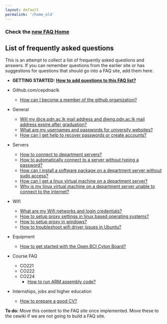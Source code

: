 ```yaml
---
layout: default
permalink: '/home_old'
---
```

### Check the [new FAQ Home](/)
## List of frequently asked questions

This is an attempt to collect a list of frequently asked questions and answers. If you can remember questions from the earlier site or has suggestions for questions that should go into a FAQ site, add them here.

* **GETTING STARTED:** [**How to add questions to this FAQ list?**](qa/#how-to-add-questions-to-this-faq-list)

* Github.com/cepdnaclk
    * [How can I become a member of the github organization?](qa/#how-can-i-become-a-member-of-the-github-organization)

* General
    * [Will my @ce.pdn.ac.lk mail address and @eng.pdn.ac.lk mail address expire after graduation?](qa#will-my-cepdnaclk-mail-address-and-engpdnaclk-mail-address-expire-after-graduation)
    * [What are my usernames and passwords for university websites?](qa#what-are-my-usernames-and-passwords-for-university-websites)
    * [How can I get help to recover passwords or create accounts?](qa#how-can-i-get-help-to-recover-passwords-or-create-accounts)

* Servers
    * [How to connect to department servers?](qa/#how-to-connect-to-department-servers)
    * [How to automatically connect to a server without typing a password?](qa#how-to-automatically-connect-to-a-server-without-typing-a-password)
    * [How can I install a software package on a department server without sudo access?](qa#how-can-i-install-a-software-package-on-a-department-server-without-sudo-access)
    * [How can I get a linux virtual machine on a department server?](qa#how-can-i-get-a-linux-virtual-machine-on-a-department-server)
    * [Why is my linux virtual machine on a department server unable to connect to the internet?](qa#why-is-my-linux-virtual-machine-on-a-department-server-unable-to-connect-to-the-internet)
* Wifi
    * [What are my Wifi networks and login credentials?](qa/#what-are-my-wifi-networks-and-login-credentials)
    * [How to setup proxy settings in linux based operating systems?](qa/#how-to-setup-proxy-settings-in-linux-based-operating-systems)
    * [How to setup proxy in windows?](qa/#how-to-setup-proxy-in-windows)
    * [How to troubleshoot wifi driver issues in Ubuntu?](qa/#how-to-troubleshoot-wifi-driver-issues-in-ubuntu)
* Equipment
    * [How to get started with the Open BCI Cyton Board?](qa/#how-to-get-started-with-the-open-bci-cyton-board)
* Course FAQ
    * CO221
    * CO222
    * CO224
        * [How to run ARM assembly code?](qa/#how-to-run-arm-assembly-code)
* Internships, jobs and higher education
    * [How to prepare a good CV?](qa/#how-to-prepare-a-good-cv)


**To do:** Move this content to the FAQ site once implemented. Move these to the cewiki if we are not going to build a FAQ site.


